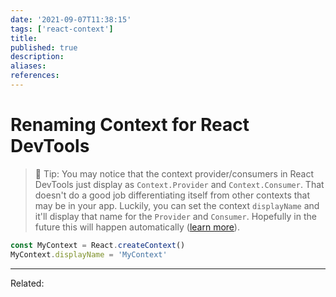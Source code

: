 ```yaml
---
date: '2021-09-07T11:38:15'
tags: ['react-context']
title: 
published: true
description:
aliases:
references:
---
```


# Renaming Context for React DevTools
> 🦉 Tip: You may notice that the context provider/consumers in React DevTools just display as `Context.Provider` and `Context.Consumer`. That doesn't do a good job differentiating itself from other contexts that may be in your app. Luckily, you can set the context `displayName` and it'll display that name for the `Provider` and `Consumer`. Hopefully in the future this will happen automatically ([learn more](https://github.com/babel/babel/issues/11241 "https://github.com/babel/babel/issues/11241")).

```js
const MyContext = React.createContext()
MyContext.displayName = 'MyContext'
```


---
Related: 
